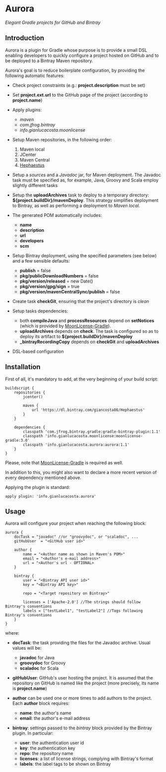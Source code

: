 # Aurora

*Elegant Gradle projects for GitHub and Bintray*


## Introduction


Aurora is a plugin for Gradle whose purpose is to provide a small DSL enabling developers to quickly
configure a project hosted on GitHub and to be deployed to a Bintray Maven repository.

Aurora's goal is to reduce boilerplate configuration, by providing the following automatic features:

* Check project constraints (e.g.: **project.description** must be set)

* Set **project.ext.url** to the GitHub page of the project (according to **project.name**)

* Apply plugins:

  * *maven*
  * *com.jfrog.bintray*
  * *info.gianlucacosta.moonlicense*

* Setup Maven repositories, in the following order:
  1. Maven local
  2. JCenter
  3. Maven Central
  4. [Hephaestus](https://bintray.com/giancosta86/Hephaestus)

* Setup a *sources* and a *Javadoc* jar, for Maven deployment. The Javadoc task must be specified as, for example, Java, Groovy and Scala employ slightly different tasks


* Setup the **uploadArchives** task to deploy to a temporary directory: **${project.buildDir}/mavenDeploy**.
This strategy simplifies deployment to Bintray, as well as performing a deployment to *Maven local*.

* The generated POM automatically includes:
  * **name**
  * **description**
  * **url**
  * **developers**
  * **scm**


* Setup Bintray deployment, using the specified parameters (see below) and a few sensible defaults:
  * **publish** = false
  * **pkg/publicDownloadNumbers** = false
  * **pkg/version/released** = new Date()
  * **pkg/version/gpg/sign** = true
  * **pkg/version/mavenCentralSync/publish** = false

* Create task **checkGit**, ensuring that the project's directory is *clean*

* Setup tasks dependencies:
  * both **compileJava** and **processResources** depend on **setNotices** (which is provided by [MoonLicense-Gradle](https://github.com/giancosta86/MoonLicense-Gradle)).
  * **uploadArchives** depends on **check**. The task is configured so as to deploy its artifact to **${project.buildDir}/mavenDeploy**
  * **_bintrayRecordingCopy** depends on **checkGit** and **uploadArchives**

* DSL-based configuration
  

## Installation

First of all, it's mandatory to add, at the very beginning of your build script:

```
buildscript {
    repositories {
        jcenter()
        
        maven {
            url 'https://dl.bintray.com/giancosta86/Hephaestus'
        }
    }

    dependencies {
        classpath 'com.jfrog.bintray.gradle:gradle-bintray-plugin:1.1'
        classpath 'info.gianlucacosta.moonlicense:moonlicense-gradle:3.0'
        classpath 'info.gianlucacosta.aurora:aurora:1.1'
    }
}
```

Please, note that [MoonLicense-Gradle](https://github.com/giancosta86/MoonLicense-Gradle) is required as well.

In addition to this, you might also want to declare a more recent version of every dependency mentioned above.


Applying the plugin is standard:

```
apply plugin: 'info.gianlucacosta.aurora'
```


## Usage

Aurora will configure your project when reaching the following block:

```
aurora {
    docTask = "javadoc" //or "groovydoc", or "scaladoc", ...
    gitHubUser  = "<GitHub user id>"

    author {
        name = "<Author name as shown in Maven's POM>"
        email = "<Author's e-mail address>"
        url = "<Author's url - OPTIONAL>
    }

    bintray {
        user = "<Bintray API user id>"
        key = "<Bintray API key>"

        repo = "<Target repository on Bintray>"
        
        licenses = ['Apache-2.0'] //The strings should follow Bintray's conventions
        labels = ["testLabel1", "testLabel2"] //Tags following Bintray's conventions
    }
}
```

where:

* **docTask**: the task providing the files for the Javadoc archive. Usual values will be:

  * **javadoc** for Java
  * **groovydoc** for Groovy
  * **scaladoc** for Scala

* **gitHubUser**: GitHub's user hosting the project.
It is assumed that the repository on GitHub is named like the project (more precisely, its name is **project.name**)

* **author** can be used one or more times to add authors to the project. Each **author** block requires:

  * **name**: the author's name
  * **email**: the author's e-mail address

* **bintray**: settings passed to the *bintray* block provided by the Bintray plugin. In particular:

  * **user**: the authentication user id
  * **key**: the authentication key
  * **repo**: the repository name
  * **licenses**: a list of license strings, complying with Bintray's format
  * **labels**: the label tags to be shown on Bintray
